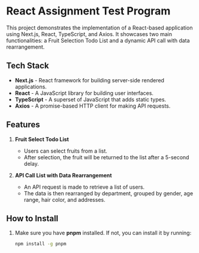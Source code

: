 # React Assignment Test Program

This project demonstrates the implementation of a React-based application using Next.js, React, TypeScript, and Axios. It showcases two main functionalities: a Fruit Selection Todo List and a dynamic API call with data rearrangement.

## Tech Stack

- **Next.js** - React framework for building server-side rendered applications.
- **React** - A JavaScript library for building user interfaces.
- **TypeScript** - A superset of JavaScript that adds static types.
- **Axios** - A promise-based HTTP client for making API requests.

## Features

1. **Fruit Select Todo List**  
   - Users can select fruits from a list.
   - After selection, the fruit will be returned to the list after a 5-second delay.

2. **API Call List with Data Rearrangement**  
   - An API request is made to retrieve a list of users.
   - The data is then rearranged by department, grouped by gender, age range, hair color, and addresses.

## How to Install

1. Make sure you have **pnpm** installed. If not, you can install it by running:
   ```bash
   npm install -g pnpm
